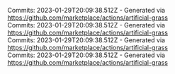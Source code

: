 Commits: 2023-01-29T20:09:38.512Z - Generated via https://github.com/marketplace/actions/artificial-grass
<br>
Commits: 2023-01-29T20:09:38.512Z - Generated via https://github.com/marketplace/actions/artificial-grass
<br>
Commits: 2023-01-29T20:09:38.512Z - Generated via https://github.com/marketplace/actions/artificial-grass
<br>
Commits: 2023-01-29T20:09:38.512Z - Generated via https://github.com/marketplace/actions/artificial-grass
<br>
